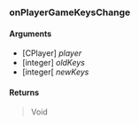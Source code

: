 ### onPlayerGameKeysChange

#### Arguments

- [CPlayer] *player*
- [integer] *oldKeys*
- [integer[ *newKeys*

#### Returns
> Void
